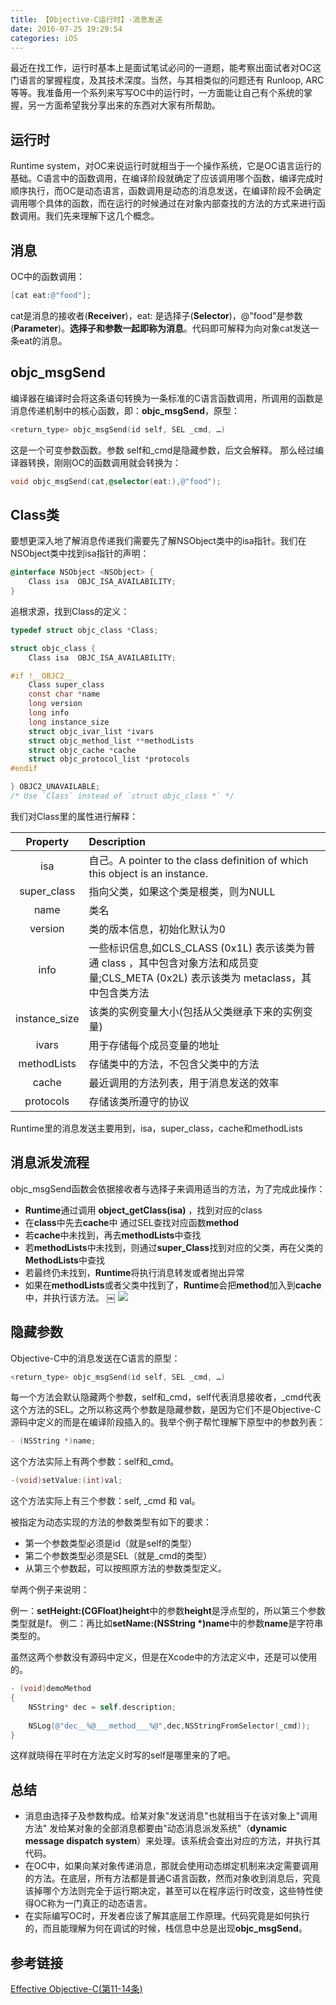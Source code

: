 ```yaml
---
title: 【Objective-C运行时】-消息发送
date: 2016-07-25 19:29:54
categories: iOS
---
```


最近在找工作，运行时基本上是面试笔试必问的一道题，能考察出面试者对OC这门语言的掌握程度，及其技术深度。当然，与其相类似的问题还有 Runloop, ARC等等。我准备用一个系列来写写OC中的运行时，一方面能让自己有个系统的掌握，另一方面希望我分享出来的东西对大家有所帮助。

<!-- more -->

## 运行时
Runtime system，对OC来说运行时就相当于一个操作系统，它是OC语言运行的基础。C语言中的函数调用，在编译阶段就确定了应该调用哪个函数，编译完成时顺序执行，而OC是动态语言，函数调用是动态的消息发送，在编译阶段不会确定调用哪个具体的函数，而在运行的时候通过在对象内部查找的方法的方式来进行函数调用。我们先来理解下这几个概念。


## 消息

OC中的函数调用：
```mm
[cat eat:@"food"];
```
cat是消息的接收者(**Receiver**)，eat: 是选择子(**Selector**)，@"food"是参数(**Parameter**)。**选择子和参数一起即称为消息**。代码即可解释为向对象cat发送一条eat的消息。

## objc_msgSend
编译器在编译时会将这条语句转换为一条标准的C语言函数调用，所调用的函数是消息传递机制中的核心函数，即：**objc_msgSend**，原型：
```c
<return_type> objc_msgSend(id self, SEL _cmd, …)
```
这是一个可变参数函数。参数 self和_cmd是隐藏参数，后文会解释。
那么经过编译器转换，刚刚OC的函数调用就会转换为：

```mm
void objc_msgSend(cat,@selector(eat:),@"food");
```


## Class类
要想更深入地了解消息传递我们需要先了解NSObject类中的isa指针。我们在NSObject类中找到isa指针的声明：

```mm
@interface NSObject <NSObject> {
    Class isa  OBJC_ISA_AVAILABILITY;
}
```
追根求源，找到Class的定义：

```c
typedef struct objc_class *Class;

struct objc_class {
    Class isa  OBJC_ISA_AVAILABILITY;

#if !__OBJC2__
    Class super_class                
    const char *name                                
    long version                                             
    long info                                                
    long instance_size                                 
    struct objc_ivar_list *ivars                      
    struct objc_method_list **methodLists   
    struct objc_cache *cache                       
    struct objc_protocol_list *protocols        
#endif

} OBJC2_UNAVAILABLE;
/* Use `Class` instead of `struct objc_class *` */

```
我们对Class里的属性进行解释：

| Property |        Description   |
|:----:|:---------------------------------------|
| isa | 自己。A pointer to the class definition of which this object is an instance. |
| super_class | 指向父类，如果这个类是根类，则为NULL |
| name | 类名 |
| version | 类的版本信息，初始化默认为0| 
| info | 一些标识信息,如CLS_CLASS (0x1L) 表示该类为普通 class ，其中包含对象方法和成员变量;CLS_META (0x2L) 表示该类为 metaclass，其中包含类方法| 
| instance_size | 该类的实例变量大小(包括从父类继承下来的实例变量)| 
| ivars | 用于存储每个成员变量的地址| 
| methodLists | 存储类中的方法，不包含父类中的方法| 
| cache | 最近调用的方法列表，用于消息发送的效率| 
| protocols | 存储该类所遵守的协议| 

Runtime里的消息发送主要用到，isa，super_class，cache和methodLists

## 消息派发流程
objc_msgSend函数会依据接收者与选择子来调用适当的方法，为了完成此操作：
* **Runtime**通过调用 **object_getClass(isa)** ，找到对应的class
* 在**class**中先去**cache**中 通过SEL查找对应函数**method**
* 若**cache**中未找到，再去**methodLists**中查找
* 若**methodLists**中未找到，则通过**super_Class**找到对应的父类，再在父类的**MethodLists**中查找
* 若最终仍未找到，**Runtime**将执行消息转发或者抛出异常
* 如果在**methodLists**或者父类中找到了，**Runtime**会把**method**加入到**cache**中，并执行该方法。
￼
![](http://ww3.sinaimg.cn/large/8c0dc373gw1f6milo3uagg20980f4q32.gif)

## 隐藏参数
Objective-C中的消息发送在C语言的原型：
```c
<return_type> objc_msgSend(id self, SEL _cmd, …)
```
每一个方法会默认隐藏两个参数，self和_cmd，self代表消息接收者，_cmd代表这个方法的SEL。之所以称这两个参数是隐藏参数，是因为它们不是Objective-C源码中定义的而是在编译阶段插入的。我举个例子帮忙理解下原型中的参数列表： 

```mm
- (NSString *)name;
```

这个方法实际上有两个参数：self和_cmd。

```mm
-(void)setValue:(int)val;
```
这个方法实际上有三个参数：self, _cmd 和 val。

被指定为动态实现的方法的参数类型有如下的要求：

* 第一个参数类型必须是id（就是self的类型）
* 第二个参数类型必须是SEL（就是_cmd的类型）
* 从第三个参数起，可以按照原方法的参数类型定义。

举两个例子来说明：

例一：**setHeight:(CGFloat)height**中的参数**height**是浮点型的，所以第三个参数类型就是f。
例二：再比如**setName:(NSString *)name**中的参数**name**是字符串类型的。

虽然这两个参数没有源码中定义，但是在Xcode中的方法定义中，还是可以使用的。

```mm
- (void)demoMethod
{
    NSString* dec = self.description;
    
    NSLog(@"dec__%@___method___%@",dec,NSStringFromSelector(_cmd));
}
```

这样就晓得在平时在方法定义时写的self是哪里来的了吧。

## 总结

* 消息由选择子及参数构成。给某对象"发送消息"也就相当于在该对象上"调用方法"
发给某对象的全部消息都要由"动态消息派发系统"（**dynamic message dispatch system**）来处理。该系统会查出对应的方法，并执行其代码。
* 在OC中，如果向某对象传递消息，那就会使用动态绑定机制来决定需要调用的方法。在底层，所有方法都是普通C语言函数，然而对象收到消息后，究竟该掉哪个方法则完全于运行期决定，甚至可以在程序运行时改变，这些特性使得OC称为一门真正的动态语言。
* 在实际编写OC时，开发者应该了解其底层工作原理。代码究竟是如何执行的，而且能理解为何在调试的时候，栈信息中总是出现**objc_msgSend**。

## 参考链接
[ Effective Objective-C(第11-14条) ](http://blog.csdn.net/hherima/article/details/38425605)


